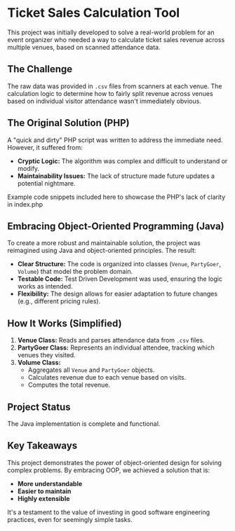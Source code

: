 # Ticket Sales Calculation Tool

This project was initially developed to solve a real-world problem for an event organizer who needed a way to calculate ticket sales revenue across multiple venues, based on scanned attendance data. 

## The Challenge

The raw data was provided in `.csv` files from scanners at each venue. The calculation logic to determine how to fairly split revenue across venues based on individual visitor attendance wasn't immediately obvious.

## The Original Solution (PHP)

A "quick and dirty" PHP script was written to address the immediate need. However, it suffered from:

* **Cryptic Logic:** The algorithm was complex and difficult to understand or modify.
* **Maintainability Issues:** The lack of structure made future updates a potential nightmare.

Example code snippets included here to showcase the PHP's lack of clarity in index.php

## Embracing Object-Oriented Programming (Java)

To create a more robust and maintainable solution, the project was reimagined using Java and object-oriented principles. The result:

* **Clear Structure:** The code is organized into classes (`Venue`, `PartyGoer`, `Volume`) that model the problem domain.
* **Testable Code:** Test Driven Development was used, ensuring the logic works as intended.
* **Flexibility:** The design allows for easier adaptation to future changes (e.g., different pricing rules).

## How It Works (Simplified)

1. **Venue Class:** Reads and parses attendance data from `.csv` files.
2. **PartyGoer Class:** Represents an individual attendee, tracking which venues they visited.
3. **Volume Class:**
   * Aggregates all `Venue` and `PartyGoer` objects.
   * Calculates revenue due to each venue based on visits.
   * Computes the total revenue.

## Project Status

The Java implementation is complete and functional.

## Key Takeaways

This project demonstrates the power of object-oriented design for solving complex problems. By embracing OOP, we achieved a solution that is:

* **More understandable**
* **Easier to maintain**
* **Highly extensible**

It's a testament to the value of investing in good software engineering practices, even for seemingly simple tasks.
